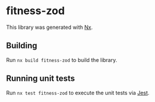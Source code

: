 # fitness-zod

This library was generated with [Nx](https://nx.dev).

## Building

Run `nx build fitness-zod` to build the library.

## Running unit tests

Run `nx test fitness-zod` to execute the unit tests via [Jest](https://jestjs.io).
